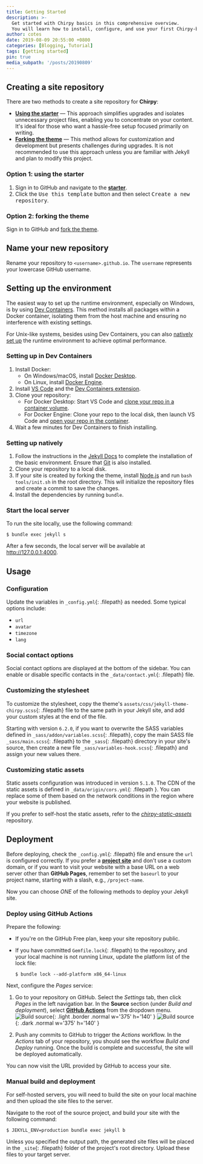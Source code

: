 ```yaml
---
title: Getting Started
description: >-
  Get started with Chirpy basics in this comprehensive overview.
  You will learn how to install, configure, and use your first Chirpy-based website, as well as deploy it to a web server.
author: cotes
date: 2019-08-09 20:55:00 +0800
categories: [Blogging, Tutorial]
tags: [getting started]
pin: true
media_subpath: '/posts/20190809'
---
```


## Creating a site repository

There are two methods to create a site repository for **Chirpy**:

- [**Using the starter**](#option-1-using-the-starter) — This approach simplifies upgrades and isolates unnecessary project files, enabling you to concentrate on your content. It's ideal for those who want a hassle-free setup focused primarily on writing.
- [**Forking the theme**](#option-2-forking-the-theme) — This method allows for customization and development but presents challenges during upgrades. It is not recommended to use this approach unless you are familiar with Jekyll and plan to modify this project.

### Option 1: using the starter

1. Sign in to GitHub and navigate to the [**starter**][starter].
2. Click the <kbd>Use this template</kbd> button and then select <kbd>Create a new repository</kbd>.

### Option 2: forking the theme

Sign in to GitHub and [fork the theme](https://github.com/cotes2020/jekyll-theme-chirpy/fork).

## Name your new repository

Rename your repository to `<username>.github.io`. The `username` represents your lowercase GitHub username.

## Setting up the environment

The easiest way to set up the runtime environment, especially on Windows, is by using [Dev Containers](#setting-up-in-dev-containers). This method installs all packages within a Docker container, isolating them from the host machine and ensuring no interference with existing settings.

For Unix-like systems, besides using Dev Containers, you can also [natively set up](#setting-up-natively) the runtime environment to achieve optimal performance.

### Setting up in Dev Containers

1. Install Docker:
   - On Windows/macOS, install [Docker Desktop][docker-desktop].
   - On Linux, install [Docker Engine][docker-engine].
2. Install [VS Code][vscode] and the [Dev Containers extension][dev-containers].
3. Clone your repository:
   - For Docker Desktop: Start VS Code and [clone your repo in a container volume][dc-clone-in-vol].
   - For Docker Engine: Clone your repo to the local disk, then launch VS Code and [open your repo in the container][dc-open-in-container].
4. Wait a few minutes for Dev Containers to finish installing.

### Setting up natively

1. Follow the instructions in the [Jekyll Docs](https://jekyllrb.com/docs/installation/) to complete the installation of the basic environment. Ensure that [Git](https://git-scm.com/) is also installed.
2. Clone your repository to a local disk.
3. If your site is created by forking the theme, install [Node.js][nodejs] and run `bash tools/init.sh` in the root directory. This will initialize the repository files and create a commit to save the changes.
4. Install the dependencies by running `bundle`.

### Start the local server

To run the site locally, use the following command:

```console
$ bundle exec jekyll s
```

After a few seconds, the local server will be available at <http://127.0.0.1:4000>.

## Usage

### Configuration

Update the variables in `_config.yml`{: .filepath} as needed. Some typical options include:

- `url`
- `avatar`
- `timezone`
- `lang`

### Social contact options

Social contact options are displayed at the bottom of the sidebar. You can enable or disable specific contacts in the `_data/contact.yml`{: .filepath} file.

### Customizing the stylesheet

To customize the stylesheet, copy the theme's `assets/css/jekyll-theme-chirpy.scss`{: .filepath} file to the same path in your Jekyll site, and add your custom styles at the end of the file.

Starting with version `6.2.0`, if you want to overwrite the SASS variables defined in `_sass/addon/variables.scss`{: .filepath}, copy the main SASS file `_sass/main.scss`{: .filepath} to the `_sass`{: .filepath} directory in your site's source, then create a new file `_sass/variables-hook.scss`{: .filepath} and assign your new values there.

### Customizing static assets

Static assets configuration was introduced in version `5.1.0`. The CDN of the static assets is defined in `_data/origin/cors.yml`{: .filepath }. You can replace some of them based on the network conditions in the region where your website is published.

If you prefer to self-host the static assets, refer to the [_chirpy-static-assets_](https://github.com/cotes2020/chirpy-static-assets#readme) repository.

## Deployment

Before deploying, check the `_config.yml`{: .filepath} file and ensure the `url` is configured correctly. If you prefer a [**project site**](https://help.github.com/en/github/working-with-github-pages/about-github-pages#types-of-github-pages-sites) and don't use a custom domain, or if you want to visit your website with a base URL on a web server other than **GitHub Pages**, remember to set the `baseurl` to your project name, starting with a slash, e.g., `/project-name`.

Now you can choose _ONE_ of the following methods to deploy your Jekyll site.

### Deploy using GitHub Actions

Prepare the following:

- If you're on the GitHub Free plan, keep your site repository public.
- If you have committed `Gemfile.lock`{: .filepath} to the repository, and your local machine is not running Linux, update the platform list of the lock file:

  ```console
  $ bundle lock --add-platform x86_64-linux
  ```

Next, configure the _Pages_ service:

1. Go to your repository on GitHub. Select the _Settings_ tab, then click _Pages_ in the left navigation bar. In the **Source** section (under _Build and deployment_), select [**GitHub Actions**][pages-workflow-src] from the dropdown menu.  
   ![Build source](pages-source-light.png){: .light .border .normal w='375' h='140' }
   ![Build source](pages-source-dark.png){: .dark .normal w='375' h='140' }

2. Push any commits to GitHub to trigger the _Actions_ workflow. In the _Actions_ tab of your repository, you should see the workflow _Build and Deploy_ running. Once the build is complete and successful, the site will be deployed automatically.

You can now visit the URL provided by GitHub to access your site.

### Manual build and deployment

For self-hosted servers, you will need to build the site on your local machine and then upload the site files to the server.

Navigate to the root of the source project, and build your site with the following command:

```console
$ JEKYLL_ENV=production bundle exec jekyll b
```

Unless you specified the output path, the generated site files will be placed in the `_site`{: .filepath} folder of the project's root directory. Upload these files to your target server.

[nodejs]: https://nodejs.org/
[starter]: https://github.com/cotes2020/chirpy-starter
[pages-workflow-src]: https://docs.github.com/en/pages/getting-started-with-github-pages/configuring-a-publishing-source-for-your-github-pages-site#publishing-with-a-custom-github-actions-workflow
[docker-desktop]: https://www.docker.com/products/docker-desktop/
[docker-engine]: https://docs.docker.com/engine/install/
[vscode]: https://code.visualstudio.com/
[dev-containers]: https://marketplace.visualstudio.com/items?itemName=ms-vscode-remote.remote-containers
[dc-clone-in-vol]: https://code.visualstudio.com/docs/devcontainers/containers#_quick-start-open-a-git-repository-or-github-pr-in-an-isolated-container-volume
[dc-open-in-container]: https://code.visualstudio.com/docs/devcontainers/containers#_quick-start-open-an-existing-folder-in-a-container
